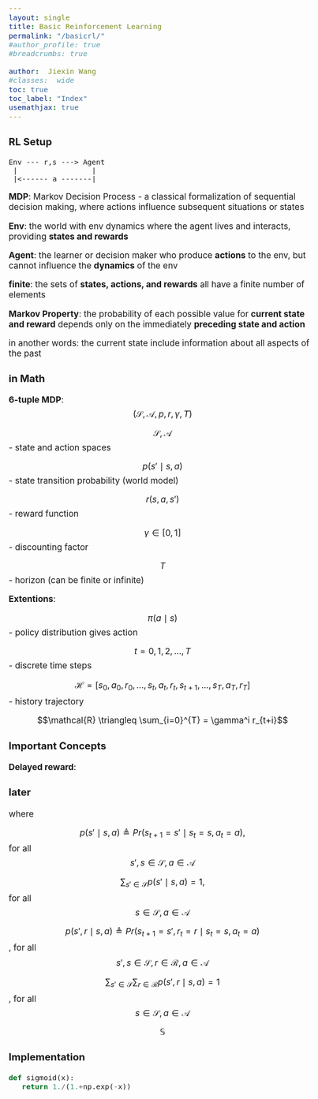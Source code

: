 ```yaml
---
layout: single
title: Basic Reinforcement Learning
permalink: "/basicrl/"
#author_profile: true
#breadcrumbs: true

author:  Jiexin Wang
#classes:  wide
toc: true
toc_label: "Index"
usemathjax: true
---
```


<style type="text/css">
  body{
  font-size: 13pt;
  }
</style>

### RL Setup

    Env --- r,s ---> Agent
     |                 |
     |<------ a -------|

**MDP**: Markov Decision Process - a classical formalization of sequential decision making, where actions influence subsequent situations or states

**Env**: the world with env dynamics where the agent lives and interacts, providing **states and rewards**

**Agent**: the learner or decision maker who produce **actions** to the env, but cannot influence the **dynamics** of the env

**finite**: the sets of **states, actions, and rewards** all have a finite number of elements

**Markov Property**: the probability of each possible value for **current state and reward** depends only on the immediately **preceding state and action**

in another words: the current state include information about all aspects of the past


### in Math

**6-tuple MDP**: $$(\mathcal{S}, \mathcal{A},p,r,\gamma,T)$$

$$\mathcal{S}, \mathcal{A}$$ - state and action spaces

$$p(s' \mid s,a)$$ - state transition probability (world model)

$$r(s,a,s')$$ - reward function

$$\gamma \in [0,1]$$ - discounting factor

$$T$$ - horizon (can be finite or infinite)

**Extentions**:

$$\pi(a \mid s)$$ - policy distribution gives action

$$t=0,1,2,...,T$$ - discrete time steps

$$\mathcal{H}=[s_0,a_0,r_0,...,s_t,a_t,r_t,s_{t+1},...,s_T,a_T,r_T]$$ - history trajectory

$$\mathcal{R} \triangleq \sum_{i=0}^{T} = \gamma^i r_{t+i}$$



### Important Concepts

**Delayed reward**:

### later

where

$$p(s' \mid s,a) \triangleq Pr(s_{t+1}=s' \mid s_t=s,a_t=a),$$ for all $$s',s \in \mathcal{S}, a \in \mathcal{A}$$

$$\sum_{s' \in \mathcal{S}} p(s' \mid s,a)=1,$$ for all $$s \in \mathcal{S}, a \in \mathcal{A}$$



$$p(s',r \mid s,a) \triangleq Pr(s_{t+1}=s',r_t=r \mid s_t=s,a_t=a)$$, for all $$s',s \in \mathcal{S}, r \in \mathcal{R}, a \in \mathcal{A}$$

$$\sum_{s' \in \mathcal{S}} \sum_{r \in \mathcal{R}} p(s',r \mid s,a)=1$$, for all $$s \in \mathcal{S}, a \in \mathcal{A}$$

$$\mathbb{S}$$

### Implementation

```python
def sigmoid(x):
   return 1./(1.+np.exp(-x))

```
